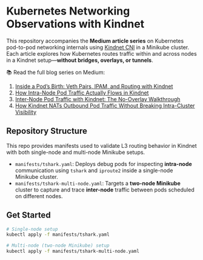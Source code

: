 # Kubernetes Networking Observations with Kindnet

This repository accompanies the **Medium article series** on Kubernetes pod-to-pod networking internals using [Kindnet CNI](https://github.com/kubernetes-sigs/kind/tree/main/images/kindnetd) in a Minikube cluster. Each article explores how Kubernetes routes traffic within and across nodes in a Kindnet setup—**without bridges, overlays, or tunnels**.

📚 Read the full blog series on Medium:

1. [Inside a Pod’s Birth: Veth Pairs, IPAM, and Routing with Kindnet]()
2. [How Intra-Node Pod Traffic Actually Flows in Kindnet]()
3. [Inter-Node Pod Traffic with Kindnet: The No-Overlay Walkthrough]()
4. [How Kindnet NATs Outbound Pod Traffic Without Breaking Intra-Cluster Visibility]()

## Repository Structure

This repo provides manifests used to validate L3 routing behavior in Kindnet with both single-node and multi-node Minikube setups.

* `manifests/tshark.yaml`: Deploys debug pods for inspecting **intra-node** communication using `tshark` and `iproute2` inside a single-node Minikube cluster.
* `manifests/tshark-multi-node.yaml`: Targets a **two-node Minikube** cluster to capture and trace **inter-node** traffic between pods scheduled on different nodes.

## Get Started

```bash
# Single-node setup
kubectl apply -f manifests/tshark.yaml

# Multi-node (two-node Minikube) setup
kubectl apply -f manifests/tshark-multi-node.yaml
```
